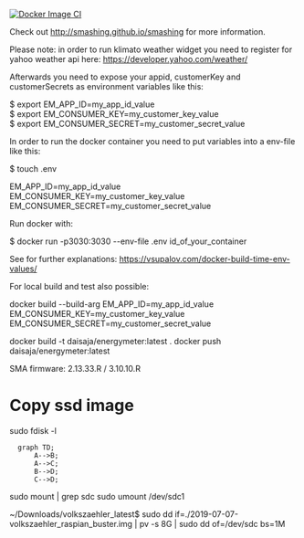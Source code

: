 [![Docker Image CI](https://github.com/daisaja/energymeterdashboard/actions/workflows/docker.yml/badge.svg)](https://github.com/daisaja/energymeterdashboard/actions/workflows/docker.yml)

Check out http://smashing.github.io/smashing for more information.

Please note: in order to run klimato weather widget you need to register for yahoo weather api here: https://developer.yahoo.com/weather/

Afterwards you need to expose your appid, customerKey and customerSecrets as environment variables like this:

$ export EM_APP_ID=my_app_id_value  
$ export EM_CONSUMER_KEY=my_customer_key_value  
$ export EM_CONSUMER_SECRET=my_customer_secret_value  

In order to run the docker container you need to put variables into a env-file like this:

$ touch .env

EM_APP_ID=my_app_id_value  
EM_CONSUMER_KEY=my_customer_key_value  
EM_CONSUMER_SECRET=my_customer_secret_value  


Run docker with:

$ docker run -p3030:3030 --env-file .env id_of_your_container

See for further explanations: https://vsupalov.com/docker-build-time-env-values/

For local build and test also possible:

docker build --build-arg EM_APP_ID=my_app_id_value EM_CONSUMER_KEY=my_customer_key_value EM_CONSUMER_SECRET=my_customer_secret_value

docker build -t daisaja/energymeter:latest .
docker push daisaja/energymeter:latest

SMA firmware: 2.13.33.R / 3.10.10.R

# Copy ssd image

sudo fdisk -l

```mermaid
  graph TD;
      A-->B;
      A-->C;
      B-->D;
      C-->D;
```
sudo mount | grep sdc
sudo umount /dev/sdc1

~/Downloads/volkszaehler_latest$ sudo dd if=./2019-07-07-volkszaehler_raspian_buster.img | pv -s 8G | sudo dd of=/dev/sdc bs=1M
